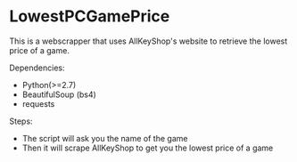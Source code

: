 # LowestPCGamePrice
This is a webscrapper that uses AllKeyShop's website to retrieve the lowest price of a game.

Dependencies:
- Python(>=2.7)
- BeautifulSoup (bs4)
- requests

Steps:
- The script will ask you the name of the game
- Then it will scrape AllKeyShop to get you the lowest price of a game
